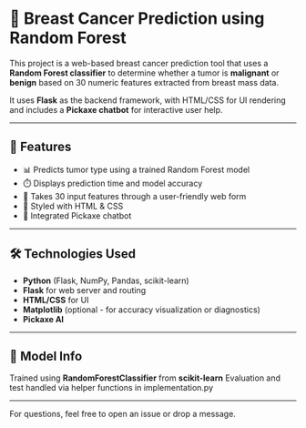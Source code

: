 # 🧠 Breast Cancer Prediction using Random Forest

This project is a web-based breast cancer prediction tool that uses a **Random Forest classifier** to determine whether a tumor is **malignant** or **benign** based on 30 numeric features extracted from breast mass data. 

It uses **Flask** as the backend framework, with HTML/CSS for UI rendering and includes a **Pickaxe chatbot** for interactive user help.

---
## 🚀 Features

- 📊 Predicts tumor type using a trained Random Forest model
- ⏱️ Displays prediction time and model accuracy
- 🧬 Takes 30 input features through a user-friendly web form
- 🎨 Styled with HTML & CSS
- 🤖 Integrated Pickaxe chatbot

---
## 🛠️ Technologies Used

- **Python** (Flask, NumPy, Pandas, scikit-learn)
- **Flask** for web server and routing
- **HTML/CSS** for UI
- **Matplotlib** (optional - for accuracy visualization or diagnostics)
- **Pickaxe AI**

---

## 🧠 Model Info
Trained using **RandomForestClassifier** from **scikit-learn**
Evaluation and test handled via helper functions in implementation.py

---
For questions, feel free to open an issue or drop a message. 
